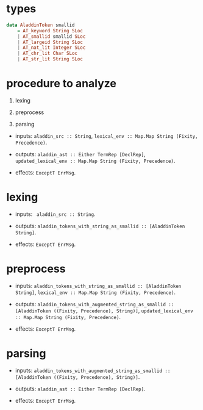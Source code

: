 # types

```hs
data AladdinToken smallid
    = AT_keyword String SLoc
    | AT_smallid smallid SLoc
    | AT_largeid String SLoc
    | AT_nat_lit Integer SLoc
    | AT_chr_lit Char SLoc
    | AT_str_lit String SLoc
```

# procedure to analyze

1. lexing

2. preprocess

3. parsing

- inputs: ``aladdin_src :: String``, ``lexical_env :: Map.Map String (Fixity, Precedence)``.

- outputs: ``aladdin_ast :: Either TermRep [DeclRep]``, ``updated_lexical_env :: Map.Map String (Fixity, Precedence)``.

- effects: ``ExceptT ErrMsg``.

# lexing

- inputs: `` aladdin_src :: String``.

- outputs: ``aladdin_tokens_with_string_as_smallid :: [AladdinToken String]``.

- effects: ``ExceptT ErrMsg``.

# preprocess

- inputs: ``aladdin_tokens_with_string_as_smallid :: [AladdinToken String]``, ``lexical_env :: Map.Map String (Fixity, Precedence)``.

- outputs: ``aladdin_tokens_with_augmented_string_as_smallid :: [AladdinToken ((Fixity, Precedence), String)]``, ``updated_lexical_env :: Map.Map String (Fixity, Precedence)``.

- effects: ``ExceptT ErrMsg``.

# parsing

- inputs: ``aladdin_tokens_with_augmented_string_as_smallid :: [AladdinToken ((Fixity, Precedence), String)]``.

- outputs: ``aladdin_ast :: Either TermRep [DeclRep]``.

- effects: ``ExceptT ErrMsg``.
